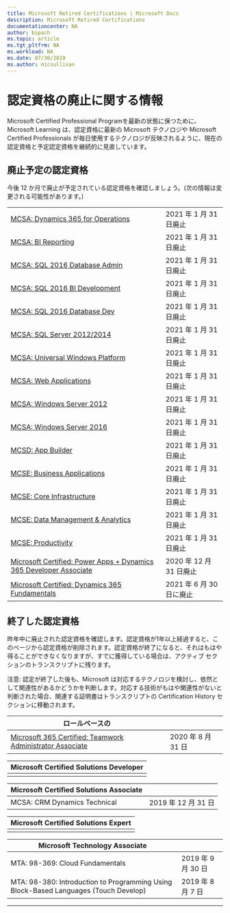 ```yaml
---
title: Microsoft Retired Certifications | Microsoft Docs
description: Microsoft Retired Certifications
documentationcenter: NA
author: bipach
ms.topic: article
ms.tgt_pltfrm: NA
ms.workload: NA
ms.date: 07/30/2019
ms.author: micsullivan
---
```

# 認定資格の廃止に関する情報

Microsoft Certified Professional Programを最新の状態に保つために、Microsoft Learning は、認定資格に最新の Microsoft テクノロジや Microsoft Certified Professionals が毎日使用するテクノロジが反映されるように、現在の認定資格と予定認定資格を継続的に見直しています。

## 廃止予定の認定資格

今後 12 か月で廃止が予定されている認定資格を確認しましょう。(次の情報は変更される可能性があります。)  

|                                             |                    |
| ---------------------------------------------------------------------------------- | ------------------ |
| [MCSA: Dynamics 365 for Operations](/learn/certifications/mcsa-microsoft-dynamics-365-for-operations) | 2021 年 1 月 31 日廃止 |
| [MCSA: BI Reporting](/learn/certifications/mcsa-bi-reporting) | 2021 年 1 月 31 日廃止 |
| [MCSA: SQL 2016 Database Admin](/learn/certifications/mcsa-sql2016-database-administration-certification) | 2021 年 1 月 31 日廃止 |
| [MCSA: SQL 2016 BI Development](/learn/certifications/mcsa-sql2016-business-intelligence-certification) | 2021 年 1 月 31 日廃止 |
| [MCSA: SQL 2016 Database Dev](/learn/certifications/mcsa-sql2016-database-development-certification) | 2021 年 1 月 31 日廃止 |
| [MCSA: SQL Server 2012/2014](/learn/certifications/mcsa-sql-certification) | 2021 年 1 月 31 日廃止 |
| [MCSA: Universal Windows Platform](/learn/certifications/mcsa-universal-windows-platform) | 2021 年 1 月 31 日廃止 |
| [MCSA: Web Applications](/learn/certifications/mcsa-web-applications-certification) | 2021 年 1 月 31 日廃止 |
| [MCSA: Windows Server 2012](/learn/certifications/mcsa-windows-server-certification) | 2021 年 1 月 31 日廃止 |
| [MCSA: Windows Server 2016](/learn/certifications/mcsa-windows-server-2016-certification) | 2021 年 1 月 31 日廃止 |
| [MCSD: App Builder](/learn/certifications/mcsd-app-builder-certification) | 2021 年 1 月 31 日廃止 |
| [MCSE: Business Applications](/learn/certifications/mcse-business-applications) | 2021 年 1 月 31 日廃止 |
| [MCSE: Core Infrastructure](/learn/certifications/mcse-core-infrastructure) | 2021 年 1 月 31 日廃止 |
| [MCSE: Data Management & Analytics](/learn/certifications/mcse-data-management-analytics) | 2021 年 1 月 31 日廃止 |
| [MCSE: Productivity](/learn/certifications/mcse-productivity-certification) | 2021 年 1 月 31 日廃止 |
| [Microsoft Certified: Power Apps + Dynamics 365 Developer Associate](/learn/certifications/power-apps-and-d365-developer-associate) | 2020 年 12 月 31 日廃止 |
| [Microsoft Certified: Dynamics 365 Fundamentals](/learn/certifications/d365-fundamentals) | 2021 年 6 月 30 日に廃止 |

## 終了した認定資格

昨年中に廃止された認定資格を確認します。認定資格が1年以上経過すると、このページから認定資格が削除されます。認定資格が終了になると、それはもはや得ることができなくなりますが、すでに獲得している場合は、アクティブ セクションのトランスクリプトに残ります。

注意: 認定が終了した後も、Microsoft は対応するテクノロジを検討し、依然として関連性があるかどうかを判断します。対応する技術がもはや関連性がないと判断された場合、関連する証明書はトランスクリプトの Certification History セクションに移動されます。

| ロールベースの                                                                         |                    |
| ---------------------------------------------------------------------------------- | ------------------ |
| [Microsoft 365 Certified: Teamwork Administrator Associate](/learn/certifications/m365-teamwork-administrator)              | 2020 年 8 月 31 日 |

| Microsoft Certified Solutions Developer                                            |
| ---------------------------------------------------------------------------------- |
|                                                                                    |

| Microsoft Certified Solutions Associate                                            |                    |
| ---------------------------------------------------------------------------------- | ------------------ |
| MCSA: CRM Dynamics Technical                                                                                                | 2019 年 12 月 31 日 |

| Microsoft Certified Solutions Expert                                               |
| ---------------------------------------------------------------------------------- |
|                                                                                    |

| Microsoft Technology Associate                                                     |                    |
| ---------------------------------------------------------------------------------- | ------------------ |
| MTA: 98-369: Cloud Fundamentals                                                                                             | 2019 年 9 月 30 日 |
| MTA: 98-380: Introduction to Programming Using Block-Based Languages (Touch Develop)                                        | 2019 年 8 月 7 日|
___
